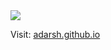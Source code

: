 <img src="https://raw.githubusercontent.com/AdarshN7/me1/master/assets/img/Screenshot%20(147).png">

Visit: <a href="https://adarshn7.github.io/me1/" target="_blank"> adarsh.github.io  </a>
